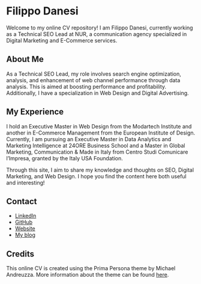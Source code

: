 # Filippo Danesi

Welcome to my online CV repository! I am Filippo Danesi, currently working as a Technical SEO Lead at NUR, a communication agency specialized in Digital Marketing and E-Commerce services.

## About Me

As a Technical SEO Lead, my role involves search engine optimization, analysis, and enhancement of web channel performance through data analysis. This is aimed at boosting performance and profitability. Additionally, I have a specialization in Web Design and Digital Advertising.

## My Experience

I hold an Executive Master in Web Design from the Modartech Institute and another in E-Commerce Management from the European Institute of Design. Currently, I am pursuing an Executive Master in Data Analytics and Marketing Intelligence at 24ORE Business School and a Master in Global Marketing, Communication & Made in Italy from Centro Studi Comunicare l’Impresa, granted by the Italy USA Foundation.

Through this site, I aim to share my knowledge and thoughts on SEO, Digital Marketing, and Web Design. I hope you find the content here both useful and interesting!

## Contact

- [LinkedIn](https://www.linkedin.com/in/filippodanesi)
- [GitHub](https://github.com/filippodanesi)
- [Website](https://www.filippodanesi.it)
- [My blog](https://www.serp-secrets.com)

## Credits

This online CV is created using the Prima Persona theme by Michael Andreuzza. More information about the theme can be found [here](https://lexingtonthemes.com/info/primapersona/).

